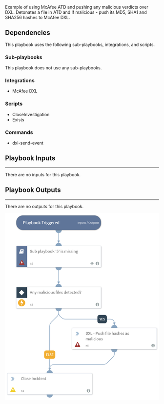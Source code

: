 Example of using McAfee ATD and pushing any malicious verdicts over DXL.
Detonates a file in ATD and if malicious - push its MD5, SHA1 and SHA256 hashes to McAfee DXL.

## Dependencies
This playbook uses the following sub-playbooks, integrations, and scripts.

### Sub-playbooks
This playbook does not use any sub-playbooks.

### Integrations
* McAfee DXL

### Scripts
* CloseInvestigation
* Exists

### Commands
* dxl-send-event

## Playbook Inputs
---
There are no inputs for this playbook.

## Playbook Outputs
---
There are no outputs for this playbook.

![Enrich_DXL_with_ATD_verdict](https://github.com/ElazarK/content-docs/blob/master/images/playbooks/Enrich_DXL_with_ATD_verdict.png)
